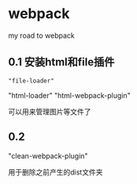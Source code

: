 # webpack
my road to webpack

## 0.1 安装html和file插件

	"file-loader"
  "html-loader"
  "html-webpack-plugin"

可以用来管理图片等文件了


## 0.2 

  "clean-webpack-plugin"

用于删除之前产生的dist文件夹